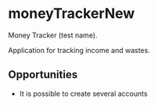 # moneyTrackerNew

Money Tracker (test name). 

Application for tracking income and wastes.

## Opportunities
- It is possible to create several accounts
